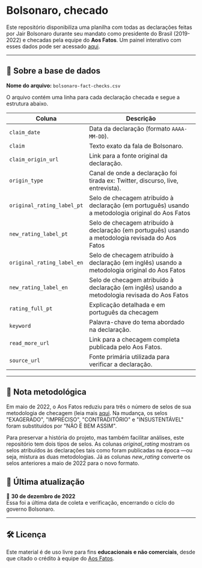 # Bolsonaro, checado



Este repositório disponibiliza uma planilha com todas as declarações feitas por Jair Bolsonaro durante seu mandato como presidente do Brasil (2019-2022) e checadas pela equipe do **Aos Fatos**. Um painel interativo com esses dados pode ser acessado [aqui](https://www.aosfatos.org/todas-as-declaracoes-de-bolsonaro/).

---

## 📂 Sobre a base de dados

**Nome do arquivo:** `bolsonaro-fact-checks.csv`

O arquivo contém uma linha para cada declaração checada e segue a estrutura abaixo.

| Coluna                | Descrição |
|------------------------|-----------|
| `claim_date`       | Data da declaração (formato `AAAA-MM-DD`). |
| `claim`             | Texto exato da fala de Bolsonaro. |
| `claim_origin_url` | Link para a fonte original da declaração. |
| `origin_type`               | Canal de onde a declaração foi tirada ex: Twitter, discurso, live, entrevista). |
| `original_rating_label_pt`                | Selo de checagem atribuído à declaração (em português) usando a metodologia original do Aos Fatos|
| `new_rating_label_pt`                | Selo de checagem atribuído à declaração (em português) usando a metodologia revisada do Aos Fatos|
| `original_rating_label_en`                | Selo de checagem atribuído à declaração (em inglês) usando a metodologia original do Aos Fatos|
| `new_rating_label_en`                | Selo de checagem atribuído à declaração (em inglês) usando a metodologia revisada do Aos Fatos|
| `rating_full_pt`              | Explicação detalhada e em português da checagem |
| `keyword`              | Palavra-chave do tema abordado na declaração. |
| `read_more_url`        | Link para a checagem completa publicada pelo Aos Fatos. |
| `source_url`            | Fonte primária utilizada para verificar a declaração. |

---

## 📝 Nota metodológica
Em maio de 2022, o Aos Fatos reduziu para três o número de selos de sua metodologia de checagem (leia mais [aqui](https://www.aosfatos.org/noticias/aos-fatos-estreia-cobertura-eleitoral-2022/). Na mudança, os selos "EXAGERADO", "IMPRECISO", "CONTRADITÓRIO" e "INSUSTENTÁVEL" foram substituídos por "NÃO É BEM ASSIM". 

Para preservar a história do projeto, mas também facilitar análises, este repositório tem dois tipos de selos. As colunas _original_rating_ mostram os selos atribuídos às declarações tais como foram publicadas na época —ou seja, mistura as duas metodologias. Já as colunas _new_rating_ converte os selos anteriores a maio de 2022 para o novo formato.


## 📅 Última atualização

📆 **30 de dezembro de 2022**  
Essa foi a última data de coleta e verificação, encerrando o ciclo do governo Bolsonaro.

---

## 🛠️ Licença

Este material é de uso livre para fins **educacionais e não comerciais**, desde que citado o crédito à equipe do [Aos Fatos](https://aosfatos.org).  
